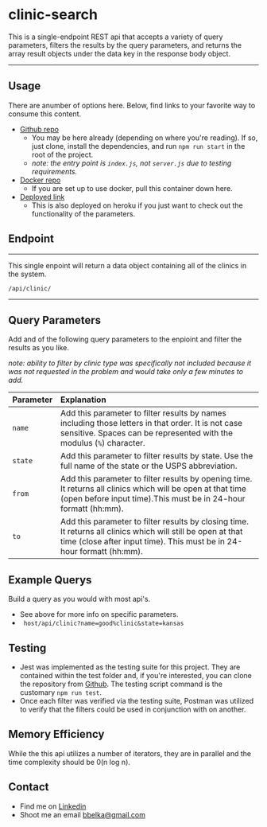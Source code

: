 # **clinic-search**

This is a single-endpoint REST api that accepts a variety of query parameters, filters the results by the query parameters, and returns the array result objects under the data key in the response body object.
___
## **Usage**

There are anumber of options here. Below, find links to your favorite way to consume this content.
*  [Github repo](https://github.com/bbelka/clinic-search)
   * You may be here already (depending on where you're reading). If so, just clone, install the dependencies, and run `npm run start` in the root of the project.
   * *note: the entry point is `index.js`, not `server.js` due to testing requirements.*
*  [Docker repo](https://hub.docker.com/r/bbelka/clinic-search)
   * If you are set up to use docker, pull this container down here.
*  [Deployed link](https://bb-clinic-search.herokuapp.com/api/clinic)
   * This is also deployed on heroku if you just want to check out the functionality of the parameters.
## **Endpoint**
___
This single enpoint will return a data object containing all of the clinics in the system.

`/api/clinic/`
___

## **Query Parameters**
Add and of the following query parameters to the enpioint and filter the results as you like.

*note: ability to filter by clinic type was specifically not included because it was not requested in the problem and would take only a few minutes to add.*

|Parameter|Explanation|
|:---|:---|
|`name`|Add this parameter to filter results by names including those letters in that order. It is not case sensitive. Spaces can be represented with the modulus (`%`) character.|
|`state`|Add this parameter to filter results by state. Use the full name of the state or the USPS abbreviation.|
|`from`|Add this parameter to filter results by opening time. It returns all clinics which will be open at that time (open before input time).This must be in 24-hour formatt (hh:mm).|
|`to`|Add this parameter to filter results by closing time. It returns all clinics which will still be open at that time (close after input time). This must be in 24-hour formatt (hh:mm).|

## **Example Querys**
Build a query as you would with most api's.
* See above for more info on specific parameters.
* ` host/api/clinic?name=good%clinic&state=kansas`

## **Testing**
* Jest was implemented as the testing suite for this project. They are contained within the test folder and, if you're interested, you can clone the repository from [Github](https://github.com/bbelka/clinic-search). The testing script command is the customary `npm run test`.
* Once each filter was verified via the testing suite, Postman was utilized to verify that the filters could be used in conjunction with on another.

## **Memory Efficiency**
While the this api utilizes a number of iterators, they are in parallel and the time complexity should be 0(n log n).

## **Contact**
- Find me on [Linkedin](https://www.linkedin.com/in/brettbelka/)
- Shoot me an email bbelka@gmail.com